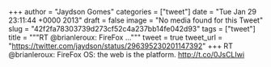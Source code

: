 
+++
author = "Jaydson Gomes"
categories = ["tweet"]
date = "Tue Jan 29 23:11:44 +0000 2013"
draft = false
image = "No media found for this Tweet"
slug = "42f2fa78303739d273cf52c4a237bb14fe042d93"
tags = ["tweet"]
title = """RT @brianleroux: FireFox ..."""
tweet = true
tweet_url = "https://twitter.com/jaydson/status/296395230201147392"
+++
RT @brianleroux: FireFox OS: the web is the platform. http://t.co/0JsCLIwi
